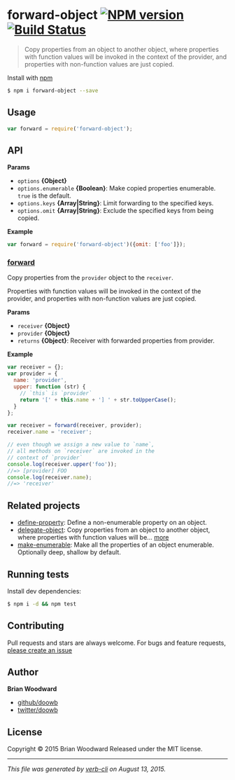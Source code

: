 # forward-object [![NPM version](https://badge.fury.io/js/forward-object.svg)](http://badge.fury.io/js/forward-object)  [![Build Status](https://travis-ci.org/doowb/forward-object.svg)](https://travis-ci.org/doowb/forward-object)

> Copy properties from an object to another object, where properties with function values will be invoked in the context of the provider, and properties with non-function values are just copied.

Install with [npm](https://www.npmjs.com/)

```sh
$ npm i forward-object --save
```

## Usage

```js
var forward = require('forward-object');
```

## API

**Params**

* `options` **{Object}**
* `options.enumerable` **{Boolean}**: Make copied properties enumerable. `true` is the default.
* `options.keys` **{Array|String}**: Limit forwarding to the specified keys.
* `options.omit` **{Array|String}**: Exclude the specified keys from being copied.

**Example**

```js
var forward = require('forward-object')({omit: ['foo']});
```

### [forward](index.js#L46)

Copy properties from the `provider` object to the `receiver`.

Properties with function values will be invoked in the context
of the provider, and properties with non-function values are
just copied.

**Params**

* `receiver` **{Object}**
* `provider` **{Object}**
* `returns` **{Object}**: Receiver with forwarded properties from provider.

**Example**

```js
var receiver = {};
var provider = {
  name: 'provider',
  upper: function (str) {
    // `this` is `provider`
    return '[' + this.name + '] ' + str.toUpperCase();
  }
};

var receiver = forward(receiver, provider);
receiver.name = 'receiver';

// even though we assign a new value to `name`,
// all methods on `receiver` are invoked in the 
// context of `provider`
console.log(receiver.upper('foo'));
//=> [provider] FOO
console.log(receiver.name);
//=> 'receiver'
```

## Related projects

* [define-property](https://github.com/jonschlinkert/define-property): Define a non-enumerable property on an object.
* [delegate-object](https://github.com/doowb/delegate-object): Copy properties from an object to another object, where properties with function values will be… [more](https://github.com/doowb/delegate-object)
* [make-enumerable](https://github.com/jonschlinkert/make-enumerable): Make all the properties of an object enumerable. Optionally deep, shallow by default.

## Running tests

Install dev dependencies:

```sh
$ npm i -d && npm test
```

## Contributing

Pull requests and stars are always welcome. For bugs and feature requests, [please create an issue](https://github.com/doowb/forward-object/issues/new)

## Author

**Brian Woodward**

+ [github/doowb](https://github.com/doowb)
+ [twitter/doowb](http://twitter.com/doowb)

## License

Copyright © 2015 Brian Woodward
Released under the MIT license.

***

_This file was generated by [verb-cli](https://github.com/assemble/verb-cli) on August 13, 2015._